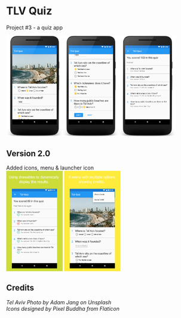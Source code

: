 # TLV Quiz
Project #3 - a quiz app

<img src="https://github.com/amaliaman/TLVQuiz/blob/master/screenshots/tlv1.png" width="30%" height="30%"><img src="https://github.com/amaliaman/TLVQuiz/blob/master/screenshots/tlv2.png" width="30%" height="30%"><img src="https://github.com/amaliaman/TLVQuiz/blob/master/screenshots/tlv4.png" width="30%" height="30%">

## Version 2.0
Added icons, menu & launcher icon  
<img src="https://github.com/amaliaman/TLVQuiz/blob/master/screenshots/v2.icons.jpg" width="30%" height="30%"> <img src="https://github.com/amaliaman/TLVQuiz/blob/master/screenshots/v2.menu.jpg" width="30%" height="30%">

## Credits
_Tel Aviv Photo by Adam Jang on Unsplash_  
_Icons designed by Pixel Buddha from Flaticon_
